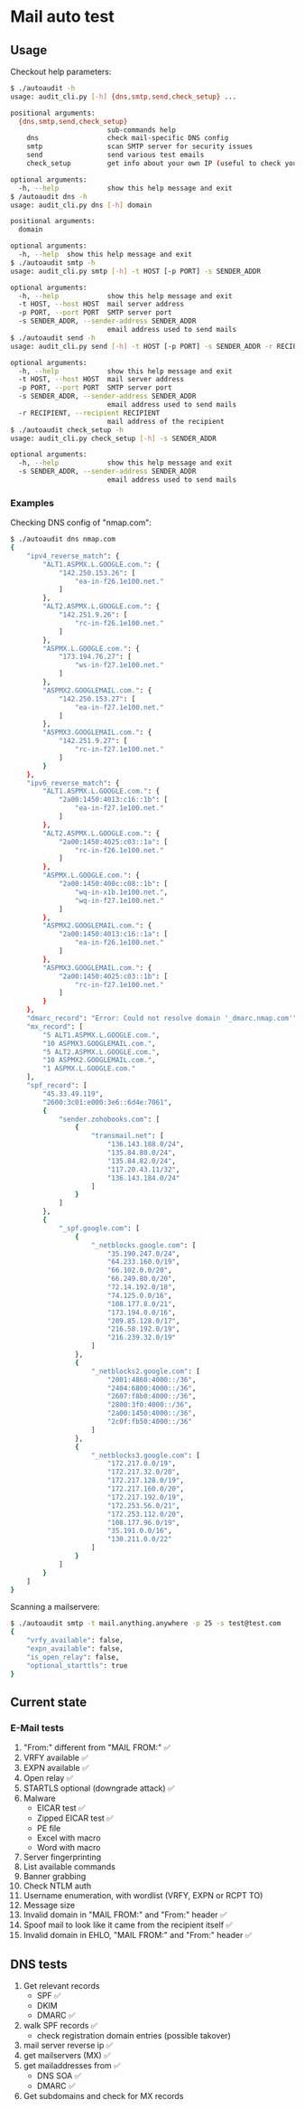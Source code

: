 # Mail auto test
## Usage
Checkout help parameters:
```bash
$ ./autoaudit -h
usage: audit_cli.py [-h] {dns,smtp,send,check_setup} ...

positional arguments:
  {dns,smtp,send,check_setup}
                        sub-commands help
    dns                 check mail-specific DNS config
    smtp                scan SMTP server for security issues
    send                send various test emails
    check_setup         get info about your own IP (useful to check your setup)

optional arguments:
  -h, --help            show this help message and exit
$ /autoaudit dns -h
usage: audit_cli.py dns [-h] domain

positional arguments:
  domain

optional arguments:
  -h, --help  show this help message and exit
$ ./autoaudit smtp -h
usage: audit_cli.py smtp [-h] -t HOST [-p PORT] -s SENDER_ADDR

optional arguments:
  -h, --help            show this help message and exit
  -t HOST, --host HOST  mail server address
  -p PORT, --port PORT  SMTP server port
  -s SENDER_ADDR, --sender-address SENDER_ADDR
                        email address used to send mails
$ ./autoaudit send -h
usage: audit_cli.py send [-h] -t HOST [-p PORT] -s SENDER_ADDR -r RECIPIENT

optional arguments:
  -h, --help            show this help message and exit
  -t HOST, --host HOST  mail server address
  -p PORT, --port PORT  SMTP server port
  -s SENDER_ADDR, --sender-address SENDER_ADDR
                        email address used to send mails
  -r RECIPIENT, --recipient RECIPIENT
                        mail address of the recipient
$ ./autoaudit check_setup -h
usage: audit_cli.py check_setup [-h] -s SENDER_ADDR

optional arguments:
  -h, --help            show this help message and exit
  -s SENDER_ADDR, --sender-address SENDER_ADDR
                        email address used to send mails
```

### Examples
Checking DNS config of "nmap.com":
```bash
$ ./autoaudit dns nmap.com
{
    "ipv4_reverse_match": {
        "ALT1.ASPMX.L.GOOGLE.com.": {
            "142.250.153.26": [
                "ea-in-f26.1e100.net."
            ]
        },
        "ALT2.ASPMX.L.GOOGLE.com.": {
            "142.251.9.26": [
                "rc-in-f26.1e100.net."
            ]
        },
        "ASPMX.L.GOOGLE.com.": {
            "173.194.76.27": [
                "ws-in-f27.1e100.net."
            ]
        },
        "ASPMX2.GOOGLEMAIL.com.": {
            "142.250.153.27": [
                "ea-in-f27.1e100.net."
            ]
        },
        "ASPMX3.GOOGLEMAIL.com.": {
            "142.251.9.27": [
                "rc-in-f27.1e100.net."
            ]
        }
    },
    "ipv6_reverse_match": {
        "ALT1.ASPMX.L.GOOGLE.com.": {
            "2a00:1450:4013:c16::1b": [
                "ea-in-f27.1e100.net."
            ]
        },
        "ALT2.ASPMX.L.GOOGLE.com.": {
            "2a00:1450:4025:c03::1a": [
                "rc-in-f26.1e100.net."
            ]
        },
        "ASPMX.L.GOOGLE.com.": {
            "2a00:1450:400c:c08::1b": [
                "wq-in-x1b.1e100.net.",
                "wq-in-f27.1e100.net."
            ]
        },
        "ASPMX2.GOOGLEMAIL.com.": {
            "2a00:1450:4013:c16::1a": [
                "ea-in-f26.1e100.net."
            ]
        },
        "ASPMX3.GOOGLEMAIL.com.": {
            "2a00:1450:4025:c03::1b": [
                "rc-in-f27.1e100.net."
            ]
        }
    },
    "dmarc_record": "Error: Could not resolve domain '_dmarc.nmap.com'",
    "mx_record": [
        "5 ALT1.ASPMX.L.GOOGLE.com.",
        "10 ASPMX3.GOOGLEMAIL.com.",
        "5 ALT2.ASPMX.L.GOOGLE.com.",
        "10 ASPMX2.GOOGLEMAIL.com.",
        "1 ASPMX.L.GOOGLE.com."
    ],
    "spf_record": [
        "45.33.49.119",
        "2600:3c01:e000:3e6::6d4e:7061",
        {
            "sender.zohobooks.com": [
                {
                    "transmail.net": [
                        "136.143.188.0/24",
                        "135.84.80.0/24",
                        "135.84.82.0/24",
                        "117.20.43.11/32",
                        "136.143.184.0/24"
                    ]
                }
            ]
        },
        {
            "_spf.google.com": [
                {
                    "_netblocks.google.com": [
                        "35.190.247.0/24",
                        "64.233.160.0/19",
                        "66.102.0.0/20",
                        "66.249.80.0/20",
                        "72.14.192.0/18",
                        "74.125.0.0/16",
                        "108.177.8.0/21",
                        "173.194.0.0/16",
                        "209.85.128.0/17",
                        "216.58.192.0/19",
                        "216.239.32.0/19"
                    ]
                },
                {
                    "_netblocks2.google.com": [
                        "2001:4860:4000::/36",
                        "2404:6800:4000::/36",
                        "2607:f8b0:4000::/36",
                        "2800:3f0:4000::/36",
                        "2a00:1450:4000::/36",
                        "2c0f:fb50:4000::/36"
                    ]
                },
                {
                    "_netblocks3.google.com": [
                        "172.217.0.0/19",
                        "172.217.32.0/20",
                        "172.217.128.0/19",
                        "172.217.160.0/20",
                        "172.217.192.0/19",
                        "172.253.56.0/21",
                        "172.253.112.0/20",
                        "108.177.96.0/19",
                        "35.191.0.0/16",
                        "130.211.0.0/22"
                    ]
                }
            ]
        }
    ]
}
```
Scanning a mailservere:
```bash
$ ./autoaudit smtp -t mail.anything.anywhere -p 25 -s test@test.com
{
    "vrfy_available": false,
    "expn_available": false,
    "is_open_relay": false,
    "optional_starttls": true
}
```

## Current state
### E-Mail tests
1. "From:" different from "MAIL FROM:" ✅
2. VRFY available ✅
3. EXPN available ✅
4. Open relay ✅
5. STARTLS optional (downgrade attack) ✅
6. Malware
    - EICAR test ✅
    - Zipped EICAR test ✅
    - PE file
    - Excel with macro
    - Word with macro
7. Server fingerprinting
8. List available commands
9. Banner grabbing
10. Check NTLM auth
11. Username enumeration, with wordlist (VRFY, EXPN or RCPT TO)
12. Message size
13. Invalid domain in "MAIL FROM:" and "From:" header ✅
14. Spoof mail to look like it came from the recipient itself ✅
15. Invalid domain in EHLO, "MAIL FROM:" and "From:" header ✅

## DNS tests
1. Get relevant records
    - SPF ✅
    - DKIM
    - DMARC ✅
2. walk SPF records ✅
    - check registration domain entries (possible takover)
3. mail server reverse ip ✅
4. get mailservers (MX) ✅
5. get mailaddresses from ✅
    - DNS SOA ✅
    - DMARC ✅
6. Get subdomains and check for MX records
